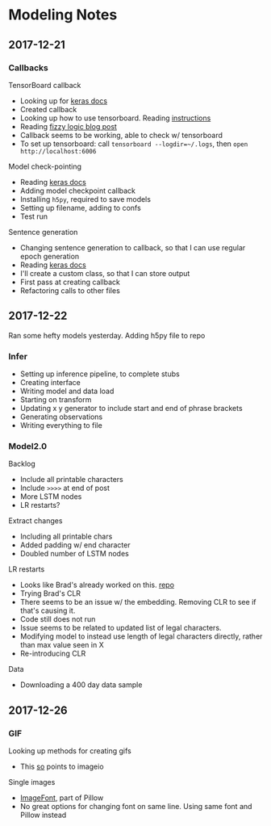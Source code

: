 # Modeling Notes

## 2017-12-21

### Callbacks

TensorBoard callback

 - Looking up for [keras docs](https://keras.io/callbacks/#tensorboard)
 - Created callback
 - Looking up how to use tensorboard. Reading [instructions](https://www.tensorflow.org/get_started/summaries_and_tensorboard)
 - Reading [fizzy logic blog post](https://fizzylogic.nl/2017/05/08/monitor-progress-of-your-keras-based-neural-network-using-tensorboard/)
 - Callback seems to be working, able to check w/ tensorboard
 - To set up tensorboard: call `tensorboard --logdir=~/.logs`, then `open http://localhost:6006`
 
Model check-pointing

 - Reading [keras docs](https://keras.io/callbacks/#modelcheckpoint)
 - Adding model checkpoint callback
 - Installing `h5py`, required to save models
 - Setting up filename, adding to confs
 - Test run
 
Sentence generation

 - Changing sentence generation to callback, so that I can use regular epoch generation
 - Reading [keras docs](https://keras.io/callbacks/#create-a-callback)
 - I'll create a custom class, so that I can store output
 - First pass at creating callback
 - Refactoring calls to other files
 
## 2017-12-22

Ran some hefty models yesterday. Adding h5py file to repo

### Infer

 - Setting up inference pipeline, to complete stubs
 - Creating interface
 - Writing model and data load
 - Starting on transform
 - Updating x y generator to include start and end of phrase brackets
 - Generating observations
 - Writing everything to file
 
### Model2.0

Backlog 

 - Include all printable characters
 - Include `>>>>` at end of post
 - More LSTM nodes
 - LR restarts?
 
Extract changes
 - Including all printable chars
 - Added padding w/ end character
 - Doubled number of LSTM nodes
 
LR restarts

 - Looks like Brad's already worked on this. [repo](https://github.com/bckenstler/CLR)
 - Trying Brad's CLR
 - There seems to be an issue w/ the embedding. Removing CLR to see if that's causing it. 
 - Code still does not run
 - Issue seems to be related to updated list of legal characters. 
 - Modifying model to instead use length of legal characters directly, rather than max value seen in X
 - Re-introducing CLR
 
Data

 - Downloading a 400 day data sample
 
## 2017-12-26

### GIF

Looking up methods for creating gifs

 - This [so](https://stackoverflow.com/questions/753190/programmatically-generate-video-or-animated-gif-in-python) points to imageio

Single images

 - [ImageFont](http://effbot.org/imagingbook/imagefont.htm), part of Pillow
 - No great options for changing font on same line. Using same font and Pillow instead
 

